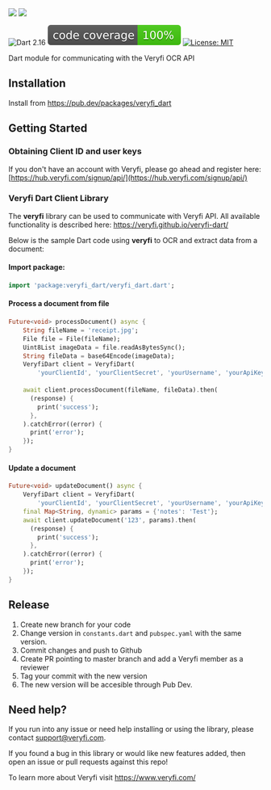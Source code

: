 <img src="https://user-images.githubusercontent.com/30441118/212185646-f96d2e4c-daf4-4286-8f1b-c92058224b87.png#gh-dark-mode-only" width="200">
<img src="https://user-images.githubusercontent.com/30441118/212185644-ab61c399-0f0c-4d22-a361-0191632d63d2.png#gh-light-mode-only" width="200">

![Dart 2.16](https://img.shields.io/badge/Dart-2.16-orange.svg?style=flat)
[![code coverage](https://raw.githubusercontent.com/veryfi/veryfi-dart/main/.github/metrics/code_coverage.svg)](https://raw.githubusercontent.com/veryfi/veryfi-dart/main/.github/metrics/code_coverage.svg)
[![License: MIT](https://img.shields.io/badge/License-MIT-green.svg)](https://opensource.org/licenses/MIT)

Dart module for communicating with the Veryfi OCR API

## Installation
Install from https://pub.dev/packages/veryfi_dart

## Getting Started

### Obtaining Client ID and user keys
If you don't have an account with Veryfi, please go ahead and register here: [https://hub.veryfi.com/signup/api/](https://hub.veryfi.com/signup/api/)

### Veryfi Dart Client Library
The **veryfi** library can be used to communicate with Veryfi API. All available functionality is described here: https://veryfi.github.io/veryfi-dart/

Below is the sample Dart code using **veryfi** to OCR and extract data from a document:

#### Import package:
```dart
import 'package:veryfi_dart/veryfi_dart.dart';
```

#### Process a document from file
```dart
Future<void> processDocument() async {
    String fileName = 'receipt.jpg';
    File file = File(fileName);
    Uint8List imageData = file.readAsBytesSync();
    String fileData = base64Encode(imageData);
    VeryfiDart client = VeryfiDart(
        'yourClientId', 'yourClientSecret', 'yourUsername', 'yourApiKey');

    await client.processDocument(fileName, fileData).then(
      (response) {
        print('success');
      },
    ).catchError((error) {
      print('error');
    });
}
```

#### Update a document
```dart
Future<void> updateDocument() async {
    VeryfiDart client = VeryfiDart(
        'yourClientId', 'yourClientSecret', 'yourUsername', 'yourApiKey');
    final Map<String, dynamic> params = {'notes': 'Test'};
    await client.updateDocument('123', params).then(
      (response) {
        print('success');
      },
    ).catchError((error) {
      print('error');
    });
}
```

## Release
1. Create new branch for your code
2. Change version in `constants.dart` and `pubspec.yaml` with the same version.
3. Commit changes and push to Github
4. Create PR pointing to master branch and add a Veryfi member as a reviewer
5. Tag your commit with the new version
6. The new version will be accesible through Pub Dev.

## Need help?
If you run into any issue or need help installing or using the library, please contact support@veryfi.com.

If you found a bug in this library or would like new features added, then open an issue or pull requests against this repo!

To learn more about Veryfi visit https://www.veryfi.com/

